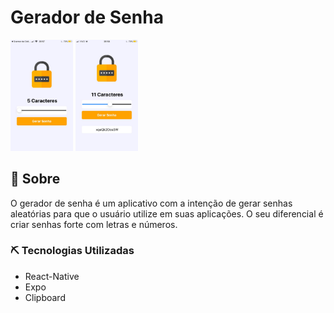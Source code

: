 # Gerador de Senha


<p float="left">
 <img src="./src/assets/geradorSenha.jpeg" width="100">
  <img src="./src/assets/geradoSenha.jpeg"  width="100">
</p>


## 📃 Sobre
 O gerador de senha é um aplicativo com a intenção de gerar senhas aleatórias para que o usuário utilize em suas aplicações. O seu diferencial é criar senhas forte com letras e números.


### ⛏️ Tecnologias Utilizadas

* React-Native
* Expo
* Clipboard